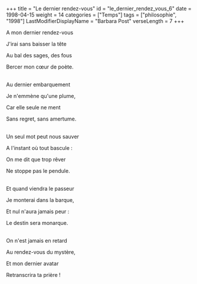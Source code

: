 +++
title = "Le dernier rendez-vous"
id = "le_dernier_rendez_vous_6"
date = 1998-04-15
weight = 14
categories = ["Temps"]
tags = ["philosophie", "1998"]
LastModifierDisplayName = "Barbara Post"
verseLength = 7
+++

A mon dernier rendez-vous

J'irai sans baisser la tête

Au bal des sages, des fous

Bercer mon cœur de poète.

 \
Au dernier embarquement

Je n'emmène qu'une plume,

Car elle seule ne ment

Sans regret, sans amertume.

 \
Un seul mot peut nous sauver

A l'instant où tout bascule :

On me dit que trop rêver

Ne stoppe pas le pendule.

 \
Et quand viendra le passeur

Je monterai dans la barque,

Et nul n'aura jamais peur :

Le destin sera monarque.

 \
On n'est jamais en retard

Au rendez-vous du mystère,

Et mon dernier avatar

Retranscrira ta prière !
